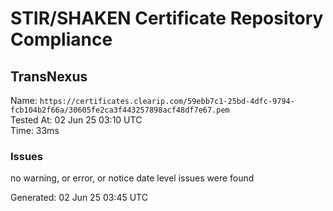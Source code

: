 # STIR/SHAKEN Certificate Repository Compliance

## TransNexus

Name: `https://certificates.clearip.com/59ebb7c1-25bd-4dfc-9794-fcb104b2f66a/30605fe2ca3f443257898acf48df7e67.pem`\
Tested At: 02 Jun 25 03:10 UTC\
Time: 33ms

### Issues

no warning, or error, or notice date level issues were found

Generated: 02 Jun 25 03:45 UTC